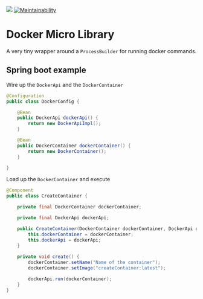 [![](https://jitpack.io/v/peavers/docker-micro-library.svg)](https://jitpack.io/#peavers/docker-micro-library)
[![Maintainability](https://api.codeclimate.com/v1/badges/76b29a1ae3df88377907/maintainability)](https://codeclimate.com/github/peavers/docker-micro-library/maintainability)

# Docker Micro Library
A very tiny wrapper around a `ProcessBuilder` for running docker commands.

## Spring boot example

Wire up the `DockerApi` and the `DockerContainer` 
```java
@Configuration
public class DockerConfig {

    @Bean
    public DockerApi dockerApi() {
        return new DockerApiImpl();
    }

    @Bean
    public DockerContainer dockerContainer() {
        return new DockerContainer();
    }

}
```

Load up the `DockerContainer` and execute
```java
@Component
public class CreateContainer {

    private final DockerContainer dockerContainer;

    private final DockerApi dockerApi;

    public CreateContainer(DockerContainer dockerContainer, DockerApi dockerApi) {
        this.dockerContainer = dockerContainer;
        this.dockerApi = dockerApi;
    }
    
    private void create() {
        dockerContainer.setName("Name of the container");
        dockerContainer.setImage("createContainer:latest");

        dockerApi.run(dockerContainer);
    }
}
```

